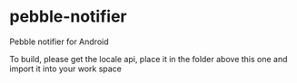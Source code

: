 pebble-notifier
===============

Pebble notifier for Android

To build, please get the locale api, place it in the folder above this one and import it into your work space